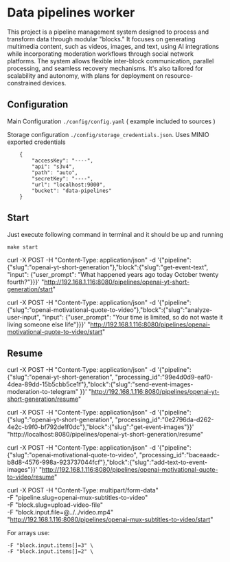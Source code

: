 # Data pipelines worker
This project is a pipeline management system designed to process and transform data through modular "blocks." It focuses on generating multimedia content, such as videos, images, and text, using AI integrations while incorporating moderation workflows through social network platforms. The system allows flexible inter-block communication, parallel processing, and seamless recovery mechanisms. It's also tailored for scalability and autonomy, with plans for deployment on resource-constrained devices.

## Configuration
Main Configuration `./config/config.yaml` ( example included to sources )

Storage configuration `./config/storage_credentials.json`. Uses MINIO exported credentials
```
    {
        "accessKey": "----",
        "api": "s3v4",
        "path": "auto",
        "secretKey": "----",
        "url": "localhost:9000",
        "bucket": "data-pipelines"
    }
```

## Start
Just execute following command in terminal and it should be up and running
```
make start
```

curl -X POST -H "Content-Type: application/json" -d '{"pipeline":{"slug":"openai-yt-short-generation"},"block":{"slug":"get-event-text", "input": {"user_prompt": "What happened years ago today October twenty fourth?"}}}' "http://192.168.1.116:8080/pipelines/openai-yt-short-generation/start"

curl -X POST -H "Content-Type: application/json" -d '{"pipeline":{"slug":"openai-motivational-quote-to-video"},"block":{"slug":"analyze-user-input", "input": {"user_prompt": "Your time is limited, so do not waste it living someone else life"}}}' "http://192.168.1.116:8080/pipelines/openai-motivational-quote-to-video/start"


## Resume
curl -X POST -H "Content-Type: application/json" -d '{"pipeline":{"slug":"openai-yt-short-generation", "processing_id":"99e4d0d9-eaf0-4dea-89dd-15b5cbb5ce1f"},"block":{"slug":"send-event-images-moderation-to-telegram" }}' "http://192.168.1.116:8080/pipelines/openai-yt-short-generation/resume"

curl -X POST -H "Content-Type: application/json" -d '{"pipeline":{"slug":"openai-yt-short-generation", "processing_id":"0e2796da-d262-4e2c-b9f0-bf792de1f0dc"},"block":{"slug":"get-event-images"}}' "http://localhost:8080/pipelines/openai-yt-short-generation/resume"

curl -X POST -H "Content-Type: application/json" -d '{"pipeline":{"slug":"openai-motivational-quote-to-video", "processing_id":"baceaadc-b8d8-4576-998a-923737044fcf"},"block":{"slug":"add-text-to-event-images"}}' "http://192.168.1.116:8080/pipelines/openai-motivational-quote-to-video/resume"

curl -X POST -H "Content-Type: multipart/form-data" \
  -F "pipeline.slug=openai-mux-subtitles-to-video" \
  -F "block.slug=upload-video-file" \
  -F "block.input.file=@../../video.mp4" \
  "http://192.168.1.116:8080/pipelines/openai-mux-subtitles-to-video/start"

For arrays use:
```
-F "block.input.items[]=3" \
-F "block.input.items[]=2" \
```